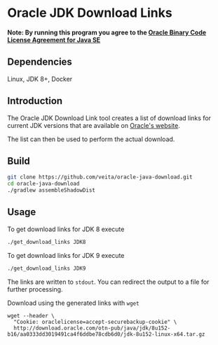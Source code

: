Oracle JDK Download Links
=========================

**Note: By running this program you agree to the
[Oracle Binary Code License Agreement for Java SE](http://www.oracle.com/technetwork/java/javase/terms/license/index.html)**

## Dependencies

Linux, JDK 8+, Docker


## Introduction

The Oracle JDK Download Link tool creates a list of download links
for current JDK versions that are available on [Oracle's website](http://www.oracle.com/technetwork/java/javase/downloads/index.html).

The list can then be used to perform the actual download.


## Build

```bash
git clone https://github.com/veita/oracle-java-download.git
cd oracle-java-download
./gradlew assembleShadowDist
```


## Usage

To get download links for JDK 8 execute

```bash
./get_download_links JDK8
```

To get download links for JDK 9 execute

```bash
./get_download_links JDK9
```

The links are written to `stdout`. You can redirect the output to a file
for further processing.

Download using the generated links with `wget`

```
wget --header \
  "Cookie: oraclelicense=accept-securebackup-cookie" \
  http://download.oracle.com/otn-pub/java/jdk/8u152-b16/aa0333dd3019491ca4f6ddbe78cdb6d0/jdk-8u152-linux-x64.tar.gz
```
